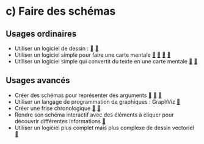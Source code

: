 # c) Faire des schémas

<!-- Ajouter : intérêts / risques possibles des schémas faits avec l'ordinateur
Intérêts : 
- clarté du schéma
- possibilité d'imprimer le schéma ou de le partager (sur l'ENT, un site …)
- pratique quand on veut simplement distribuer une synthèse sur un point du cours ou tout un chapitre (déjà fait => pas de perte de temps)
Risques possibles :
- schéma pas construit petit à petit, mais présenté d'un coup, en bloc
=> Mais : une fois qu'on a fait le schéma final, on peut soit faire une version avec des vides à compléter au tableau, soit une version qui apparaît par étape. Avantage de la version numérique par étapes : les élèves voient à l'avance la place nécessaire pour faire le schéma (sinon : "Ça va prendre combien de place ?” ils risquent d'attendre que le schéma soit terminé avant le prendre en note)
 -->

## Usages ordinaires
* Utiliser un logiciel de dessin : [🔗](https://excalidraw.com/) [🔗](https://docs.google.com/drawings/u/0/create)
* Utiliser un logiciel simple pour faire une carte mentale [🔗](http://mindmaps.app/) [🔗](https://coggle.it/) [🔗](https://www.zenmindmap.com/) [🔗](https://gitmind.com/)
* Utiliser un logiciel simple qui convertit du texte en une carte mentale [🔗](https://tobloef.com/text2mindmap/) [🔗](https://flowchart.fun/)

## Usages avancés
* Créer des schémas pour représenter des arguments [🔗](https://eyssette.github.io/argument-map/) [🔗](http://argument.mindmup.com) [🔗](https://argdown.org/)
* Utiliser un langage de programmation de graphiques : GraphViz [🔗](https://github.com/eyssette/graphviz-examples)
* Créer une frise chronologique [🔗](https://outilstice.com/2020/06/outils-creer-frises-chronologiques/) [🔗](https://dynalist.io/d/AVblXCS_wLyhYa5Vv09X0cFJ#z=lMqVNIBrVvEdqSVLcxavgyhY)
* Rendre son schéma interactif avec des éléments à cliquer pour découvrir différentes informations  [🔗](https://www.genial.ly/)
* Utiliser un logiciel plus complet mais plus complexe de dessin vectoriel [🔗](draw.io)